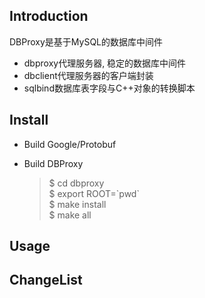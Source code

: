 ## Introduction

DBProxy是基于MySQL的数据库中间件

* dbproxy代理服务器, 稳定的数据库中间件
* dbclient代理服务器的客户端封装
* sqlbind数据库表字段与C++对象的转换脚本

## Install

* Build Google/Protobuf

* Build DBProxy

	> $ cd dbproxy  
	> $ export ROOT=\`pwd\`  
	> $ make install  
	> $ make all  

## Usage

## ChangeList
